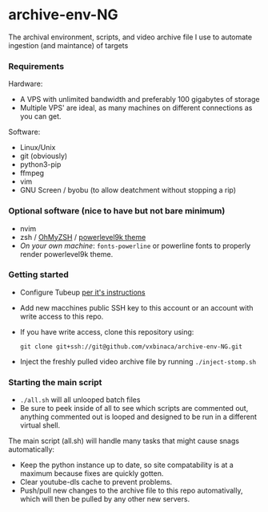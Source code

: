 # archive-env-NG
The archival environment, scripts, and video archive file I use to automate ingestion (and maintance) of targets

### Requirements

Hardware:
- A VPS with unlimited bandwidth and preferably 100 gigabytes of storage
- Multiple VPS' are ideal, as many machines on different connections as you can get.

Software:
- Linux/Unix
- git (obviously)
- python3-pip
- ffmpeg
- vim
- GNU Screen / byobu (to allow deatchment without stopping a rip)

### Optional software (nice to have but not bare minimum)

- nvim
- zsh / [OhMyZSH](https://github.com/robbyrussell/oh-my-zsh) / [powerlevel9k theme](https://github.com/bhilburn/powerlevel9k)
- *On your own machine*: `fonts-powerline` or powerline fonts to properly render powerlevel9k theme.

### Getting started

- Configure Tubeup [per it's instructions](https://github.com/bibanon/tubeup)
- Add new macchines public SSH key to this account or an account with write access to this repo.
- If you have write access, clone this repository using:

  `git clone git+ssh://git@github.com/vxbinaca/archive-env-NG.git`
  
- Inject the freshly pulled video archive file by running `./inject-stomp.sh`

### Starting the main script

- `./all.sh` will all unlooped batch files
- Be sure to peek inside of all to see which scripts are commented out, anything commented out is looped and designed to be run in a different virtual shell.


The main script (all.sh) will handle many tasks that might cause snags automatically:

- Keep the python instance up to date, so site compatability is at a maximum because fixes are quickly gotten.
- Clear youtube-dls cache to prevent problems.
- Push/pull new changes to the archive file to this repo automativally, which will then be pulled by any other new servers.

